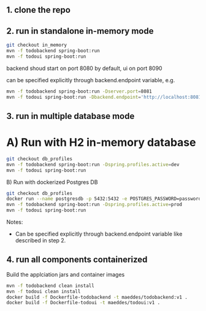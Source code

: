 ## 1. clone the repo

## 2. run in standalone in-memory mode

```bash
git checkout in_memory
mvn -f todobackend spring-boot:run
mvn -f todoui spring-boot:run
```

backend shoud start on port 8080 by default, ui on port 8090

can be specified explicitly through backend.endpoint variable, e.g.

```bash
mvn -f todobackend spring-boot:run -Dserver.port=8081
mvn -f todoui spring-boot:run -Dbackend.endpoint='http://localhost:8081' -Dserver.port=8082
```

## 3. run in multiple database mode

# A) Run with H2 in-memory database

```bash
git checkout db_profiles
mvn -f todobackend spring-boot:run -Dspring.profiles.active=dev 
mvn -f todoui spring-boot:run 
```

B) Run with dockerized Postgres DB

```bash
git checkout db_profiles
docker run --name postgresdb -p 5432:5432 -e POSTGRES_PASSWORD=password -e POSTGRES_USER=matthias -e POSTGRES_DB=mydb -d postgres:latest
mvn -f todobackend spring-boot:run -Dspring.profiles.active=prod 
mvn -f todoui spring-boot:run 
```

Notes:
- Can be specified explicitly through backend.endpoint variable like described in step 2.

## 4. run all components containerized

Build the applciation jars and container images

```bash
mvn -f todobackend clean install
mvn -f todoui clean install
docker build -f Dockerfile-todobackend -t maeddes/todobackend:v1 .
docker build -f Dockerfile-todoui -t maeddes/todoui:v1 .
```

